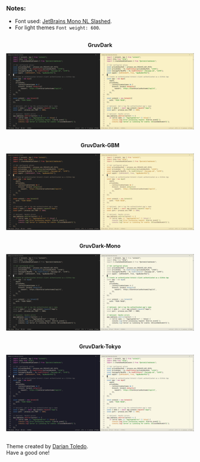 ### Notes:
- Font used: [JetBrains Mono NL Slashed](https://github.com/sharpjs/JetBrainsMonoSlashed).
- For light themes `Font weight: 600`.

##

<div align="center"><strong>GruvDark</strong></div>

![GruvDark](images/gruvdark.jpg)

<br/>
<div align="center"><strong>GruvDark-GBM</strong></div>

![GruvDark-GBM](images/gruvdark-gbm.jpg)

<br/>
<div align="center"><strong>GruvDark-Mono</strong></div>

![GruvDark-Mono](images/gruvdark-mono.jpg)

<br/>
<div align="center"><strong>GruvDark-Tokyo</strong></div>

![GruvDark-Tokyo](images/gruvdark-tokyo.jpg)

## 

Theme created by <a href="https://github.com/darianmorat">Darian Toledo</a>.
<br/>
Have a good one!
